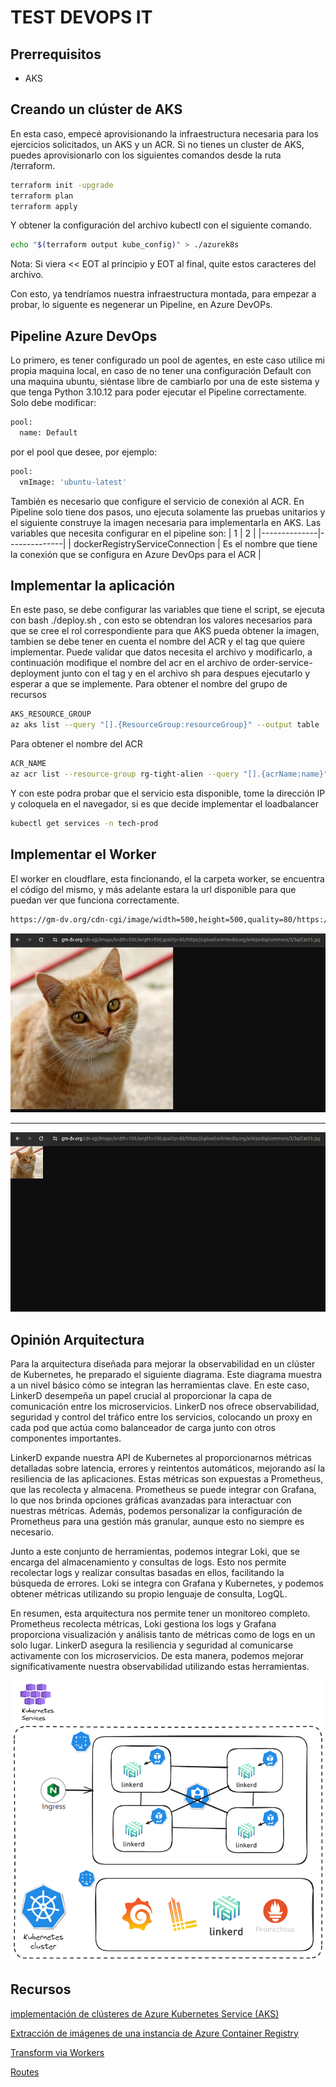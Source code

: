 # TEST DEVOPS IT

## Prerrequisitos
- AKS

## Creando un clúster de AKS

En esta caso, empecé aprovisionando la infraestructura necesaria para los ejercicios solicitados, un AKS y un ACR.
Si no tienes un cluster de AKS, puedes aprovisionarlo con los siguientes comandos desde la ruta /terraform.
```sh
terraform init -upgrade
terraform plan
terraform apply
```
Y obtener la configuración del archivo kubectl con el siguiente comando.
```sh
echo "$(terraform output kube_config)" > ./azurek8s
```
Nota: Si viera << EOT al principio y EOT al final, quite estos caracteres del archivo. 

Con esto, ya tendríamos nuestra infraestructura montada, para empezar a probar, lo siguente es negenerar un Pipeline, en Azure DevOPs.

## Pipeline Azure DevOps

Lo primero, es tener configurado un pool de agentes, en este caso utilice mi propia maquina local, en caso de no tener una configuración Default
con una maquina ubuntu, siéntase libre de cambiarlo por una de este sistema y que tenga Python 3.10.12 para poder ejecutar el Pipeline correctamente.
Solo debe modificar: 
```sh
pool:
  name: Default
```
por el pool que desee, por ejemplo:
```sh
pool:
  vmImage: 'ubuntu-latest'
```
También es necesario que configure el servicio de conexión al ACR.
En Pipeline solo tiene dos pasos, uno ejecuta solamente las pruebas unitarios y el siguiente construye la imagen necesaria para implementarla en AKS.
Las variables que necesita configurar en el pipeline son:
|  1 |  2 |
|--------------|--------------|
| dockerRegistryServiceConnection | Es el nombre que tiene la conexión que se configura en Azure DevOps para el ACR |

## Implementar la aplicación

En este paso, se debe configurar las variables que tiene el script, se ejecuta con bash ./deploy.sh  , con esto se obtendran los valores necesarios para
que se cree el rol correspondiente para que AKS pueda obtener la imagen, tambien se debe tener en cuenta el nombre del ACR y el tag que quiere implementar.
Puede validar que datos necesita el archivo y modificarlo, a continuación modifique el nombre del acr en el archivo de order-service-deployment junto con el tag y en el archivo sh para despues ejecutarlo y esperar a que se implemente.
Para obtener el nombre del grupo de recursos
```sh
AKS_RESOURCE_GROUP
az aks list --query "[].{ResourceGroup:resourceGroup}" --output table
```
Para obtener el nombre del ACR
```sh
ACR_NAME
az acr list --resource-group rg-tight-alien --query "[].{acrName:name}" --output table
```
Y con este podra probar que el servicio esta disponible, tome la dirección IP y coloquela en el navegador, si es que decide implementar el loadbalancer
```sh
kubectl get services -n tech-prod
```

## Implementar el Worker
El worker en cloudflare, esta fincionando, el la carpeta worker, se encuentra el código del mismo, y más adelante estara la url
disponible para que puedan ver que funciona correctamente.
```sh
https://gm-dv.org/cdn-cgi/image/width=500,height=500,quality=80/https://upload.wikimedia.org/wikipedia/commons/3/3a/Cat03.jpg
```
![Imagen01](imagenes/imagen01.png)

----------------------------------

![Imagen02](imagenes/imagen02.png)

## Opinión Arquitectura
Para la arquitectura diseñada para mejorar la observabilidad en un clúster de Kubernetes, he preparado el siguiente diagrama. Este diagrama muestra a un nivel básico cómo se integran las herramientas clave. En este caso, LinkerD desempeña un papel crucial al proporcionar la capa de comunicación entre los microservicios. LinkerD nos ofrece observabilidad, seguridad y control del tráfico entre los servicios, colocando un proxy en cada pod que actúa como balanceador de carga junto con otros componentes importantes.

LinkerD expande nuestra API de Kubernetes al proporcionarnos métricas detalladas sobre latencia, errores y reintentos automáticos, mejorando así la resiliencia de las aplicaciones. Estas métricas son expuestas a Prometheus, que las recolecta y almacena. Prometheus se puede integrar con Grafana, lo que nos brinda opciones gráficas avanzadas para interactuar con nuestras métricas. Además, podemos personalizar la configuración de Prometheus para una gestión más granular, aunque esto no siempre es necesario.

Junto a este conjunto de herramientas, podemos integrar Loki, que se encarga del almacenamiento y consultas de logs. Esto nos permite recolectar logs y realizar consultas basadas en ellos, facilitando la búsqueda de errores. Loki se integra con Grafana y Kubernetes, y podemos obtener métricas utilizando su propio lenguaje de consulta, LogQL.

En resumen, esta arquitectura nos permite tener un monitoreo completo. Prometheus recolecta métricas, Loki gestiona los logs y Grafana proporciona visualización y análisis tanto de métricas como de logs en un solo lugar. LinkerD asegura la resiliencia y seguridad al comunicarse activamente con los microservicios. De esta manera, podemos mejorar significativamente nuestra observabilidad utilizando estas herramientas.

![Imagen02](imagenes/arquitectura.png)

## Recursos
[implementación de clústeres de Azure Kubernetes Service (AKS)](https://learn.microsoft.com/es-es/azure/aks/learn/quick-kubernetes-deploy-terraform?pivots=development-environment-azure-cli)

[Extracción de imágenes de una instancia de Azure Container Registry](https://learn.microsoft.com/es-es/azure/container-registry/container-registry-auth-kubernetes)

[Transform via Workers](https://developers.cloudflare.com/images/transform-images/transform-via-workers/#lack-of-preview-in-the-dashboard)

[Routes](https://developers.cloudflare.com/workers/configuration/routing/routes/)
